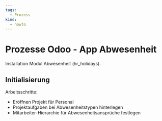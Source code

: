 ```yaml
---
tags:
  - Prozess
kind:
  - howto
---
```

# Prozesse Odoo - App Abwesenheit
Installation Modul Abwesenheit (hr_holidays).

## Initialisierung

Arbeitsschritte:
* Eröffnen Projekt für Personal
* Projektaufgaben bei Abwesenheitstypen hinterlegen
* Mitarbeiter-Hierarchie für Abwesenheitsansprüche festlegen


